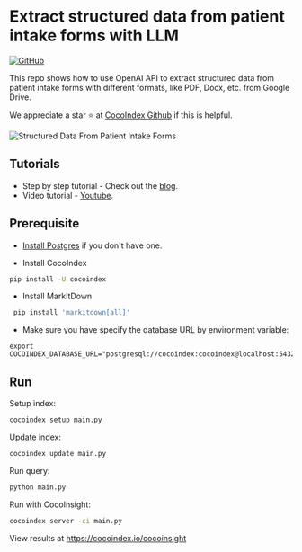 # Extract structured data from patient intake forms with LLM
[![GitHub](https://img.shields.io/github/stars/cocoindex-io/cocoindex?color=5B5BD6)](https://github.com/cocoindex-io/cocoindex)


This repo shows how to use OpenAI API to extract structured data from patient intake forms with different formats, like PDF, Docx, etc. from Google Drive. 

We appreciate a star ⭐ at [CocoIndex Github](https://github.com/cocoindex-io/cocoindex) if this is helpful.

![Structured Data From Patient Intake Forms](https://github.com/user-attachments/assets/1f6afb69-d26d-4a08-8774-13982d6aec1e)


## Tutorials
- Step by step tutorial - Check out the [blog](https://cocoindex.io/blogs/patient-intake-form-extraction-with-llm).
- Video tutorial - [Youtube](https://youtu.be/_mjlwVtnBn0?si=cpH-4kkOAYm2HhK6).

## Prerequisite
- [Install Postgres](https://cocoindex.io/docs/getting_started/installation#-install-postgres) if you don't have one.

- Install CocoIndex
```bash
pip install -U cocoindex
```

- Install MarkItDown
```bash
 pip install 'markitdown[all]'
 ```

-  Make sure you have specify the database URL by environment variable:
```
export COCOINDEX_DATABASE_URL="postgresql://cocoindex:cocoindex@localhost:5432/cocoindex"
```

## Run

Setup index:

```bash
cocoindex setup main.py
```

Update index:

```bash
cocoindex update main.py
```

Run query:

```bash
python main.py
```

Run with CocoInsight:
```bash
cocoindex server -ci main.py
```

View results at https://cocoindex.io/cocoinsight
